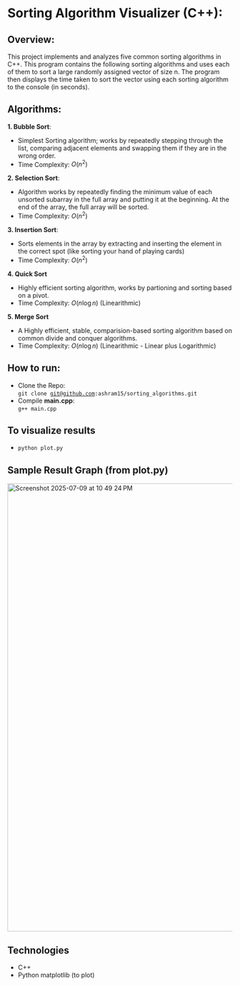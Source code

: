 # Sorting Algorithm Visualizer (C++): 

## Overview:
This project implements and analyzes five common sorting algorithms in C++. This program contains the following sorting algorithms and uses each of them to sort a large randomly assigned vector of size n. The program then displays the time taken to sort the vector using each sorting algorithm to the console (in seconds).

## Algorithms: 
**1. Bubble Sort**:
   - Simplest Sorting algorithm; works by repeatedly stepping through the list, comparing adjacent elements and swapping them if they are in the wrong order. 
   - Time Complexity: $O(n^2)$

**2. Selection Sort**:
   - Algorithm works by repeatedly finding the minimum value of each unsorted subarray in the full array and putting it at the beginning. At the end of the array, the full array will be sorted. 
   - Time Complexity: $O(n^2)$

**3. Insertion Sort**:
   - Sorts elements in the array by extracting and inserting the element in the correct spot (like sorting your hand of playing cards) 
   - Time Complexity: $O(n^2)$

**4. Quick Sort**
   - Highly efficient sorting algorithm, works by partioning and sorting based on a pivot.  
   - Time Complexity: $O(n \log n)$ (Linearithmic)

**5. Merge Sort**
   - A Highly efficient, stable, comparision-based sorting algorithm based on common divide and conquer algorithms. 
   - Time Complexity: $O(n \log n)$ (Linearithmic - Linear plus Logarithmic)
     

## How to run: 
- Clone the Repo:  
  <code>git clone git@github.com:ashram15/sorting_algorithms.git</code>
- Compile <strong>main.cpp</strong>:  
  <code>g++ main.cpp</code>
  
## To visualize results
- <code>python plot.py</code>

## Sample Result Graph (from plot.py)
<img width="1004" alt="Screenshot 2025-07-09 at 10 49 24 PM" src="https://github.com/user-attachments/assets/1aa597b5-45b7-4e27-978b-0a7f8675d8df" />


## Technologies 
- C++
- Python matplotlib (to plot)

